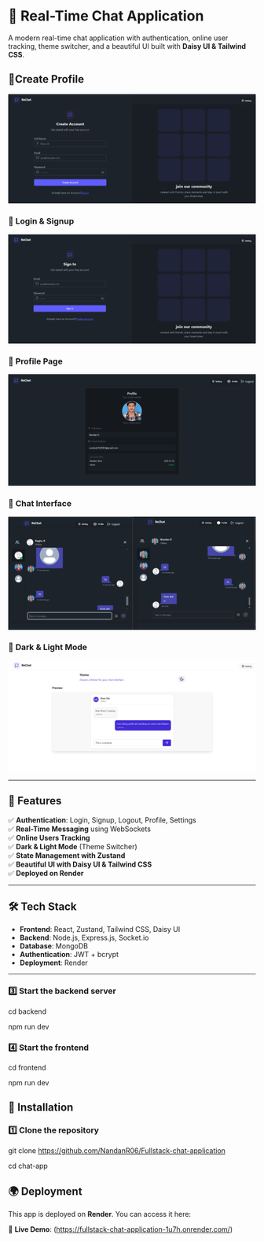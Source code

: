 # 🚀 Real-Time Chat Application  

A modern real-time chat application with authentication, online user tracking, theme switcher, and a beautiful UI built with **Daisy UI & Tailwind CSS**.  

 
## 🔹Create Profile  
![Create Profile](/readme_image/create.png)  

### 🔹 **Login & Signup**  
![Login Page](/readme_image/sign.png)  
### 🔹 **Profile Page**  

![Profile Page](/readme_image/profile.png)  

### 🔹 **Chat Interface**  
![Chat Interface](/readme_image/home.png)  

### 🔹 **Dark & Light Mode**  
![Setting](/readme_image/setting.png)  

---

## 🌟 Features  
✅ **Authentication**: Login, Signup, Logout, Profile, Settings  
✅ **Real-Time Messaging** using WebSockets  
✅ **Online Users Tracking**  
✅ **Dark & Light Mode** (Theme Switcher)  
✅ **State Management with Zustand**  
✅ **Beautiful UI with Daisy UI & Tailwind CSS**  
✅ **Deployed on Render**  

---

## 🛠️ Tech Stack  
- **Frontend**: React, Zustand, Tailwind CSS, Daisy UI  
- **Backend**: Node.js, Express.js, Socket.io  
- **Database**: MongoDB  
- **Authentication**: JWT + bcrypt  
- **Deployment**: Render  



---

### **3️⃣ Start the backend server**

cd backend 

npm run dev

### **4️⃣ Start the frontend**

cd frontend

npm run dev

## 🔧 Installation  

### **1️⃣ Clone the repository**

git clone https://github.com/NandanR06/Fullstack-chat-application

cd chat-app

## 🌍 Deployment  
This app is deployed on **Render**. You can access it here:  

🔗 **Live Demo**:   (https://fullstack-chat-application-1u7h.onrender.com/)  
